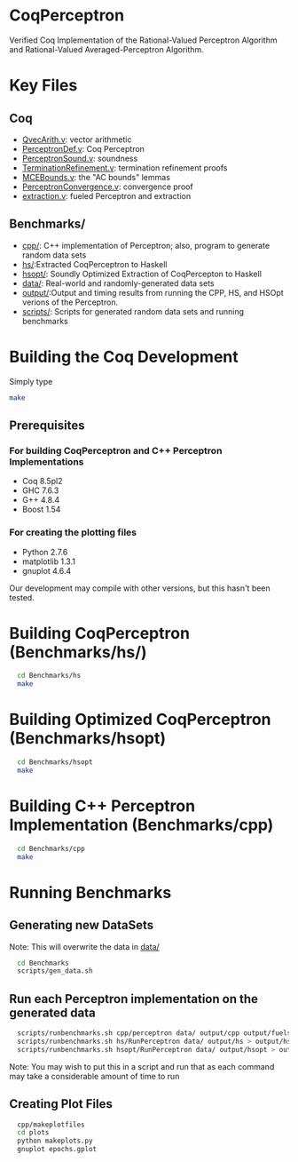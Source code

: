 # CoqPerceptron
Verified Coq Implementation of the Rational-Valued Perceptron Algorithm
and Rational-Valued Averaged-Perceptron Algorithm.

# Key Files

## Coq
* [QvecArith.v](https://github.com/tm507211/CoqPerceptron/blob/master/QvecArith.v): vector arithmetic
* [PerceptronDef.v](https://github.com/tm507211/CoqPerceptron/blob/master/PerceptronDef.v): Coq Perceptron
* [PerceptronSound.v](https://github.com/tm507211/CoqPerceptron/blob/master/PerceptronSound.v): soundness
* [TerminationRefinement.v](https://github.com/tm507211/CoqPerceptron/blob/master/TerminationRefinement.v): termination refinement proofs
* [MCEBounds.v](https://github.com/tm507211/CoqPerceptron/blob/master/MCEBounds.v): the "AC bounds" lemmas
* [PerceptronConvergence.v](https://github.com/tm507211/CoqPerceptron/blob/master/PerceptronConvergence.v): convergence proof
* [extraction.v](https://github.com/tm507211/CoqPerceptron/blob/master/extraction.v): fueled Perceptron and extraction

## Benchmarks/
* [cpp/](https://github.com/tm507211/CoqPerceptron/tree/master/Benchmarks/cpp): C++ implementation of Perceptron; also, program to generate random data sets
* [hs/](https://github.com/tm507211/CoqPerceptron/tree/master/Benchmarks/hs):Extracted CoqPerceptron to Haskell
* [hsopt/](https://github.com/tm507211/CoqPerceptron/tree/master/Benchmarks/hsopt): Soundly Optimized Extraction of CoqPercepton to Haskell
* [data/](https://github.com/tm507211/CoqPerceptron/tree/master/Benchmarks/data): Real-world and randomly-generated data sets
* [output/](https://github.com/tm507211/CoqPerceptron/tree/master/Benchmarks/output):Output and timing results from running the CPP, HS, and HSOpt verions of the Perceptron.
* [scripts/](https://github.com/tm507211/CoqPerceptron/tree/master/Benchmarks/scripts): Scripts for generated random data sets and running benchmarks

# Building the Coq Development

Simply type

```Bash
make
```

## Prerequisites 

### For building CoqPerceptron and C++ Perceptron Implementations
* Coq 8.5pl2
* GHC 7.6.3
* G++ 4.8.4
* Boost 1.54

### For creating the plotting files
* Python 2.7.6
* matplotlib 1.3.1
* gnuplot 4.6.4

Our development may compile with other versions, but this 
hasn't been tested.

# Building CoqPerceptron (Benchmarks/hs/)

```Bash
  cd Benchmarks/hs
  make
```

# Building Optimized CoqPerceptron (Benchmarks/hsopt)

```Bash
  cd Benchmarks/hsopt
  make
```

# Building C++ Perceptron Implementation (Benchmarks/cpp)

```Bash
  cd Benchmarks/cpp
  make
```

# Running Benchmarks

## Generating new DataSets

Note: This will overwrite the data in [data/](https://github.com/tm507211/CoqPerceptron/tree/master/Benchmarks/data)

```Bash
  cd Benchmarks
  scripts/gen_data.sh
```

## Run each Perceptron implementation on the generated data

```Bash
  scripts/runbenchmarks.sh cpp/perceptron data/ output/cpp output/fuels hs/RunValidator output/cpp_valid.dat > output/cpptimes 2> output/cpp_validtimes
  scripts/runbenchmarks.sh hs/RunPerceptron data/ output/hs > output/hstimes
  scripts/runbenchmarks.sh hsopt/RunPerceptron data/ output/hsopt > output/hsopttimes
```
Note: You may wish to put this in a script and run that as each command may
take a considerable amount of time to run

## Creating Plot Files

```Bash
  cpp/makeplotfiles
  cd plots
  python makeplots.py
  gnuplot epochs.gplot
```

